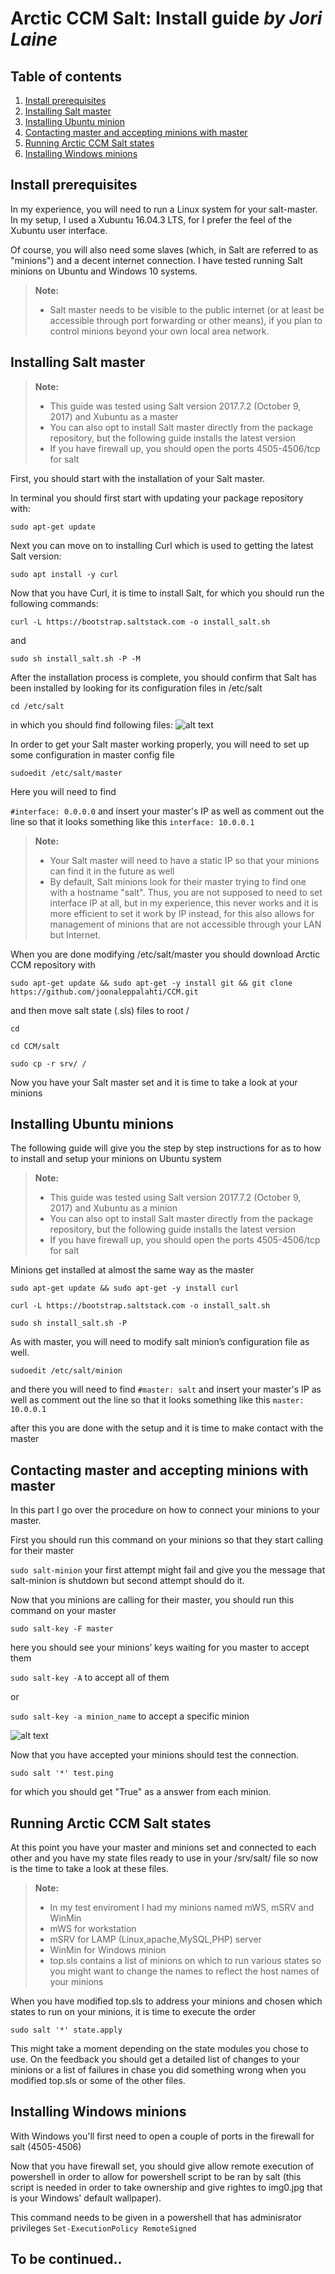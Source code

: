 **Arctic CCM Salt: Install guide** *by Jori Laine*
===================
## Table of contents
1. [Install prerequisites](#install-prerequisites)
2. [Installing Salt master](#installing-salt-master)
3. [Installing Ubuntu minion](#installing-ubuntu-minions)
4. [Contacting master and accepting minions with master](#contacting-master-and-accepting-minions-with-master)
5. [Running Arctic CCM Salt states](#running-arctic-ccm-salt-states)
6. [Installing Windows minions](#installing-windows-minions)

## Install prerequisites

In my experience, you will need to run a Linux system for your salt-master. In my setup, I used a Xubuntu 16.04.3 LTS, for I prefer the feel of the Xubuntu user interface.

Of course, you will also need some slaves (which, in Salt are referred to as "minions") and a decent internet connection.  I have tested running Salt minions on Ubuntu and Windows 10 systems.

> **Note:**
> - Salt master needs to be visible to the public internet (or at least be accessible through port forwarding or other means), if you plan to control minions beyond your own local area network.

## Installing Salt master

> **Note:**
> - This guide was tested using Salt version 2017.7.2 (October 9, 2017) and Xubuntu as a master
> - You can also opt to install Salt master directly from the package repository, but the following guide installs the latest version
> - If you have firewall up, you should open the ports 4505-4506/tcp for salt

First, you should start with the installation of your Salt master.

In terminal you should first start with updating your package repository with:

`sudo apt-get update`

Next you can move on to installing Curl which is used to getting the latest Salt version:

`sudo apt install -y curl`

Now that you have Curl, it is time to install Salt, for which you should run the following commands:

`curl -L https://bootstrap.saltstack.com -o install_salt.sh`

and

`sudo sh install_salt.sh -P -M`

After the installation process is complete, you should confirm that Salt has been installed by looking for its configuration files in /etc/salt

`cd /etc/salt`

in which you should find following files:
![alt text](https://github.com/joonaleppalahti/CCM/blob/master/salt/saltimg/saltfiles.PNG "/etc/salt")

In order to get your Salt master working properly, you will need to set up some configuration in master config file

`sudoedit /etc/salt/master`

Here you will need to find

`#interface: 0.0.0.0` and insert your master's IP as well as comment out the line so that it looks something like this `interface: 10.0.0.1`

> **Note:**
> - Your Salt master will need to have a static IP so that your minions can find it in the future as well
> - By default, Salt minions look for their master trying to find one with a hostname "salt". Thus, you are not supposed to need to set interface IP at all, but in my experience, this never works and it is more efficient to set it work by IP instead, for this also allows for management of minions that are not accessible through your LAN but Internet.

When you are done modifying /etc/salt/master you should download Arctic CCM repository with

`sudo apt-get update && sudo apt-get -y install git && git clone https://github.com/joonaleppalahti/CCM.git`

and then move salt state (.sls) files to root /

`cd`

`cd CCM/salt`

`sudo cp -r srv/ /`

Now you have your Salt master set and it is time to take a look at your minions

## Installing Ubuntu minions

The following guide will give you the step by step instructions for as to how to install and setup your minions on Ubuntu system

> **Note:**
> - This guide was tested using Salt version 2017.7.2 (October 9, 2017) and Xubuntu as a minion
> - You can also opt to install Salt master directly from the package repository, but the following guide installs the latest version
> - If you have firewall up, you should open the ports 4505-4506/tcp for salt

Minions get installed at almost the same way as the master

`sudo apt-get update && sudo apt-get -y install curl`

`curl -L https://bootstrap.saltstack.com -o install_salt.sh`

`sudo sh install_salt.sh -P`

As with master, you will need to modify salt minion’s configuration file as well.

`sudoedit /etc/salt/minion`

and there you will need to find
`#master: salt` and insert your master's IP as well as comment out the line so that it looks something like this `master: 10.0.0.1`

after this you are done with the setup and it is time to make contact with the master

## Contacting master and accepting minions with master

In this part I go over the procedure on how to connect your minions to your master.

First you should run this command on your minions so that they start calling for their master

`sudo salt-minion`
your first attempt might fail and give you the message that salt-minion is shutdown but second attempt should do it.

Now that you minions are calling for their master, you should run this command on your master

`sudo salt-key -F master`

here you should see your minions’ keys waiting for you master to accept them

`sudo salt-key -A` to accept all of them

or

`sudo salt-key -a minion_name` to accept a specific minion

![alt text](https://github.com/joonaleppalahti/CCM/blob/master/salt/saltimg/saltkeys.PNG "salt-keys")

Now that you have accepted your minions should test the connection.

`sudo salt '*' test.ping`

for which you should get "True" as a answer from each minion.

## Running Arctic CCM Salt states

At this point you have your master and minions set and connected to each other and you have my state files ready to use in your /srv/salt/ file so now is the time to take a look at these files.

> **Note:**
> - In my test enviroment I had my minions named mWS, mSRV and WinMin
> - mWS for workstation
> - mSRV for LAMP (Linux,apache,MySQL,PHP) server
> - WinMin for Windows minion
> - top.sls contains a list of minions on which to run various states so you might want to change the names to reflect the host names of your minions

When you have modified top.sls to address your minions and chosen which states to run on your minions, it is time to execute the order

`sudo salt '*' state.apply`

This might take a moment depending on the state modules you chose to use. On the feedback you should get a detailed list of changes to your minions or a list of failures in chase you did something wrong when you modified top.sls or some of the other files.

## Installing Windows minions

With Windows you'll first need to open a couple of ports in the firewall for salt (4505-4506)

Now that you have firewall set, you should give allow remote execution of powershell in order to allow for powershell script to be ran by salt (this script is needed in order to take ownership and give rightes to img0.jpg that is your Windows' default wallpaper).

This command needs to be given in a powershell that has adminisrator privileges
`Set-ExecutionPolicy RemoteSigned`



## **To be continued..**
